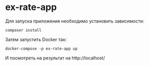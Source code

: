 # ex-rate-app

Для запуска приложения необходимо установить зависимости:
```
composer install 
```
Затем запустить Docker так:
```
docker-compose -p ex-rate-app up
```
И посмотреть на результат на http://localhost/
